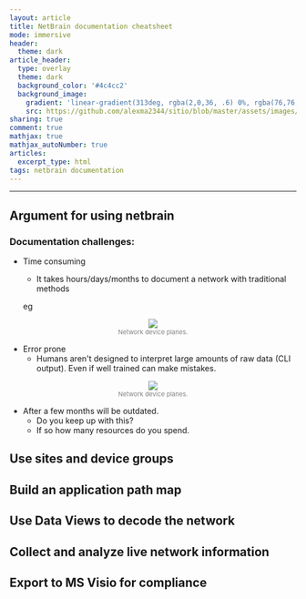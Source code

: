 ```yaml
---
layout: article
title: NetBrain documentation cheatsheet
mode: immersive
header:
  theme: dark
article_header:
  type: overlay
  theme: dark
  background_color: '#4c4cc2'
  background_image:
    gradient: 'linear-gradient(313deg, rgba(2,0,36, .6) 0%, rgba(76,76,194, .6) 47%, rgba(0,212,255, .6) 100%)'
    src: https://github.com/alexma2344/sitio/blob/master/assets/images/rainbows.jpg?raw=true"
sharing: true
comment: true
mathjax: true
mathjax_autoNumber: true
articles:
  excerpt_type: html
tags: netbrain documentation
---
```


<!--more-->

---

## Argument for using netbrain

### Documentation challenges:

- Time consuming
	- It takes hours/days/months to document a network with traditional methods

	eg 

<center><img src="https://github.com/alexma2344/sitio/blob/master/assets/images/security_network_chart.jpg?raw=true"></center>
<div style="text-align: center;">
    <span style="font-size:11px; color:grey">
        Network device planes. 
    </span>
</div>


- Error prone
	- Humans aren't designed to interpret large amounts of raw data (CLI output). Even if well trained can make mistakes.

<center><img src="https://github.com/alexma2344/sitio/blob/master/assets/images/nat-ts-asa.jpg?raw=true"></center>
<div style="text-align: center;">
    <span style="font-size:11px; color:grey">
        Network device planes. 
    </span>
</div>


- After a few months will be outdated.
	- Do you keep up with this?
	- If so how many resources do you spend.



## Use sites and device groups

## Build an application path map

## Use Data Views to decode the network

## Collect and analyze live network information

## Export to MS Visio for compliance